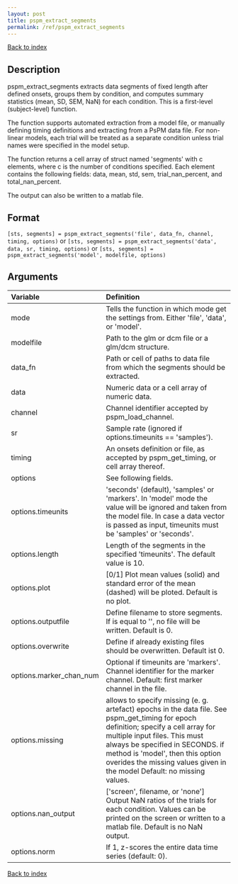 ```yaml
---
layout: post
title: pspm_extract_segments
permalink: /ref/pspm_extract_segments
---
```

 
[Back to index](/PsPM/ref/)

## Description

pspm_extract_segments extracts data segments of fixed length after defined onsets, groups them by condition, and computes summary statistics (mean, SD, SEM, NaN) for each condition. This is a first-level (subject-level) function. 

The function supports automated extraction from a model file, or manually defining timing definitions and extracting from a PsPM data file. For non-linear models, each trial will be treated as a separate condition unless trial names were specified in the model setup.

The function returns a cell array of struct named 'segments' with c elements, where c is the number of conditions specified. Each element contains the following fields: data, mean, std, sem, trial_nan_percent, and total_nan_percent. 

The output can also be written to a matlab file. 


## Format

`[sts, segments] = pspm_extract_segments('file', data_fn, channel, timing, options)` or
`[sts, segments] = pspm_extract_segments('data', data, sr, timing, options)` or
`[sts, segments] = pspm_extract_segments('model', modelfile, options)`


## Arguments

| Variable | Definition |
|:--|:--|
| mode | Tells the function in which mode get the settings from. Either 'file', 'data', or 'model'. |
| modelfile | Path to the glm or dcm file or a glm/dcm structure. |
| data_fn | Path or cell of paths to data file from which the segments should be extracted. |
| data | Numeric data or a cell array of numeric data. |
| channel | Channel identifier accepted by pspm_load_channel. |
| sr | Sample rate (ignored if options.timeunits == 'samples'). |
| timing | An onsets definition or file, as accepted by pspm_get_timing, or cell array thereof. |
| options | See following fields. |
| options.timeunits | 'seconds' (default), 'samples' or 'markers'. In 'model' mode the value will be ignored and taken from the model file. In case a data vector is passed as input, timeunits must be 'samples' or 'seconds'. |
| options.length | Length of the segments in the specified 'timeunits'. The default value is 10. |
| options.plot | [0/1] Plot mean values (solid) and standard error of the mean (dashed) will be ploted. Default is no plot. |
| options.outputfile | Define filename to store segments. If is equal to '', no file will be written. Default is 0. |
| options.overwrite | Define if already existing files should be overwritten. Default ist 0. |
| options.marker_chan_num | Optional if timeunits are 'markers'. Channel identifier for the marker channel. Default: first marker channel in the file. |
| options.missing | allows to specify missing (e. g. artefact) epochs in the data file. See pspm_get_timing for epoch definition; specify a cell array for multiple input files. This must always be specified in SECONDS. if method is 'model', then this option overides the missing values given in the model Default: no missing values. |
| options.nan_output | ['screen', filename, or 'none'] Output NaN ratios of the trials for each condition. Values can be printed on the screen or written to a matlab file. Default is no NaN output. |
| options.norm | If 1, z-scores the entire data time series (default: 0). |


[Back to index](/PsPM/ref/)
